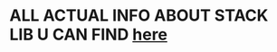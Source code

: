 # ALL ACTUAL INFO ABOUT STACK LIB U CAN FIND [__here__](https://github.com/Hollbrok/Stack_cpp_version)
